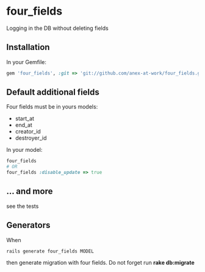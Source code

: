 # four_fields

Logging in the DB without deleting fields

## Installation

In your Gemfile:
```ruby
gem 'four_fields', :git => 'git://github.com/anex-at-work/four_fields.git'
```

## Default additional fields

Four fields must be in yours models:

* start_at
* end_at
* creator_id
* destroyer_id

In your model:
```ruby
four_fields
# OR
four_fields :disable_update => true
```

## ... and more

see the tests

## Generators

When

```
rails generate four_fields MODEL
```

then generate migration with four fields. Do not forget run **rake db:migrate**